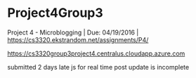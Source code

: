 # Project4Group3
Project 4 - Microblogging | Due: 04/19/2016 | https://cs3320.ekstrandom.net/assignments/P4/ 


https://cs3320group3project4.centralus.cloudapp.azure.com

submitted 2 days late js for real time post update is incomplete
